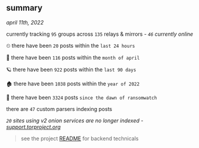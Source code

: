 
## summary
_april 11th, 2022_

currently tracking `95` groups across `135` relays & mirrors - _`46` currently online_

⏲ there have been `20` posts within the `last 24 hours`

🦈 there have been `116` posts within the `month of april`

🪐 there have been `922` posts within the `last 90 days`

🏚 there have been `1038` posts within the `year of 2022`

🦕 there have been `3324` posts `since the dawn of ransomwatch`

there are `47` custom parsers indexing posts

_`20` sites using v2 onion services are no longer indexed - [support.torproject.org](https://support.torproject.org/onionservices/v2-deprecation/)_

> see the project [README](https://github.com/thetanz/ransomwatch#ransomwatch--) for backend technicals

